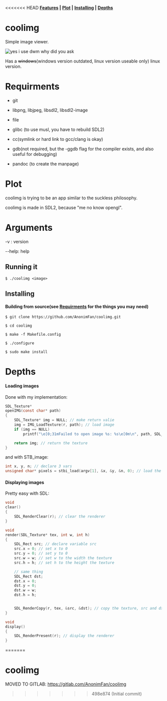 <<<<<<< HEAD
**[Features](#Features) |**
**[Plot](#Plot) |**
**[Installing](#Installing) |**
**[Depths](#Depths)**

# coolimg

Simple image viewer.

![yes i use dwm why did you ask](images/1.png)

Has a ~~windows~~(windows version outdated, linux version useable only) linux version.

# Requirments
- git

- libpng, libjpeg, libsdl2, libsdl2-image

- file

- glibc (to use musl, you have to rebuild SDL2)

- cc(symlink or hard link to gcc/clang is okay)

- gdb(not required, but the -ggdb flag for the compiler exists, and also useful for debugging)

- pandoc (to create the manpage)

# Plot
coolimg is trying to be an app similar to the suckless philosophy.

coolimg is made in SDL2, because "me no know opengl".

# Arguments
-v : version

--help: help

## Running it
```console
$ ./coolimg <image>
```

## Installing

#### Building from source(see [Requirments](#Requirments) for the things you may need)

```console
$ git clone https://github.com/AnonimFan/coolimg.git

$ cd coolimg

$ make -f Makefile.config

$ ./configure

$ sudo make install
```

# Depths

#### Loading images
Done with my implementation:
```c
SDL_Texture*
openIMG(const char* path)
{
    SDL_Texture* img = NULL; // make return valie
    img = IMG_LoadTexture(r, path); // load image
    if (img == NULL)
        printf("\e[0;31mFailed to open image %s: %s\e[0m\n", path, SDL_GetError()); // check if image is still null

    return img; // return the texture
}
```

and with STB_image:
```c
int x, y, n; // declare 3 vars
unsigned char* pixels = stbi_load(argv[1], &x, &y, &n, 0); // load the image argv[1](argument vector index 1)
```

#### Displaying images
Pretty easy with SDL:
```c
void
clear()
{
    SDL_RenderClear(r); // clear the renderer
}

void
render(SDL_Texture* tex, int w, int h)
{
    SDL_Rect src; // declare variable src
    src.x = 0; // set x to 0
    src.y = 0; // set y to 0
    src.w = w; // set w to the width the texture
    src.h = h; // set h to the height the texture

    // same thing
    SDL_Rect dst;
    dst.x = 0;
    dst.y = 0;
    dst.w = w;
    dst.h = h;


    SDL_RenderCopy(r, tex, &src, &dst); // copy the texture, src and dst into r(renderer)
}

void
display()
{
    SDL_RenderPresent(r); // display the renderer
}
```
=======
# coolimg
MOVED TO GITLAB: https://gitlab.com/AnonimFan/coolimg
>>>>>>> 498e874 (Initial commit)
